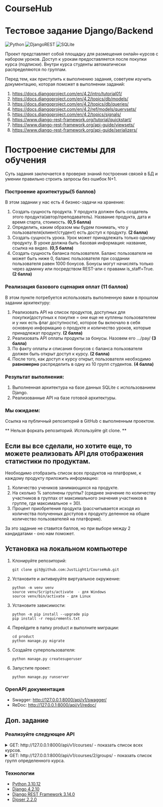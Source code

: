 # CourseHub

# Тестовое задание Django/Backend

![Python](https://img.shields.io/badge/python-3670A0?style=for-the-badge&logo=python&logoColor=ffdd54) ![DjangoREST](https://img.shields.io/badge/DJANGO-REST-ff1709?style=for-the-badge&logo=django&logoColor=white&color=ff1709&labelColor=gray) ![SQLite](https://img.shields.io/badge/sqlite-%2307405e.svg?style=for-the-badge&logo=sqlite&logoColor=white)

Проект представляет собой площадку для размещения онлайн-курсов с набором уроков. Доступ к урокам предоставляется после покупки курса (подписки). Внутри курса студенты автоматически распределяются по группам.

Перед тем, как приступить к выполнению задания, советуем изучить документацию, которая поможет в выполнении заданий:

1. https://docs.djangoproject.com/en/4.2/intro/tutorial01/
2. https://docs.djangoproject.com/en/4.2/topics/db/models/
3. https://docs.djangoproject.com/en/4.2/topics/db/queries/
4. https://docs.djangoproject.com/en/4.2/ref/models/querysets/
5. https://docs.djangoproject.com/en/4.2/topics/signals/
6. https://www.django-rest-framework.org/tutorial/quickstart/
7. https://www.django-rest-framework.org/api-guide/viewsets/
8. https://www.django-rest-framework.org/api-guide/serializers/

# Построение системы для обучения

Суть задания заключается в проверке знаний построения связей в БД и умении правильно строить запросы без ошибок N+1.

### Построение архитектуры(5 баллов)

В этом задании у нас есть 4 бизнес-задачи на хранение:

1. Создать сущность продукта. У продукта должен быть создатель этого продукта(автор/преподаватель). Название продукта, дата и время старта, стоимость. **(0,5 балла)**
2. Определить, каким образом мы будем понимать, что у пользователя(клиент/студент) есть доступ к продукту. **(2 балла)**
3. Создать сущность урока. Урок может принадлежать только одному продукту. В уроке должна быть базовая информация: название, ссылка на видео. **(0,5 балла)**
4. Создать сущность баланса пользователя. Баланс пользователя не может быть ниже 0, баланс пользователя при создании пользователя равен 1000 бонусов. Бонусы могут начислять только через админку или посредством REST-апи с правами is_staff=True. **(2 балла)**

### Реализация базового сценария оплат (11 баллов)

В этом пункте потребуется использовать выполненную вами в прошлом задании архитектуру:

1. Реализовать API на список продуктов, доступных для покупки(доступных к покупке = они еще не куплены пользователем и у них есть флаг доступности), которое бы включало в себя основную информацию о продукте и количество уроков, которые принадлежат продукту. **(2 балла)**
2. Реализовать API оплаты продукты за бонусы. Назовем его …/pay/ **(3 балла)**
3. По факту оплаты и списания бонусов с баланса пользователя должен быть открыт доступ к курсу. **(2 балла)**
4. После того, как доступ к курсу открыт, пользователя необходимо **равномерно** распределить в одну из 10 групп студентов. **(4 балла)**

### Результат выполнения:

1. Выполненная архитектура на базе данных SQLite с использованием Django.
2. Реализованные API на базе готовой архитектуры.

### Мы ожидаем:

Ссылка на публичный репозиторий в GitHub с выполненным проектом.

** Нельзя форкать репозиторий. Используйте git clone. **

## Если вы все сделали, но хотите еще, то можете реализовать API для отображения статистики по продуктам.

Необходимо отобразить список всех продуктов на платформе, к каждому продукту приложить информацию:

1. Количество учеников занимающихся на продукте.
2. На сколько % заполнены группы? (среднее значение по количеству участников в группах от максимального значения участников в группе, где максимальное = 30).
3. Процент приобретения продукта (рассчитывается исходя из количества полученных доступов к продукту деленное на общее количество пользователей на платформе).

За это задание не ставится баллов, но при выборе между 2 кандидатами - оно нам поможет.

## **Установка на локальном компьютере**

1. Клонируйте репозиторий:
   ```
   git clone git@github.com:JustLight1/CourseHub.git
   ```
2. Установите и активируйте виртуальное окружение:
   ```
   python -m venv venv
   source venv/Scripts/activate  - для Windows
   source venv/bin/activate - для Linux
   ```
3. Установите зависимости:
   ```
   python -m pip install --upgrade pip
   pip install -r requirements.txt
   ```
4. Перейдите в папку product и выполните миграции:
   ```
   cd product
   python manage.py migrate
   ```
5. Создайте суперпользователя:
   ```
   python manage.py createsuperuser
   ```
6. Запустите проект:
   ```
   python manage.py runserver
   ```

### **OpenAPI документация**

- Swagger: http://127.0.0.1:8000/api/v1/swagger/
- ReDoc: http://127.0.0.1:8000/api/v1/redoc/

## Доп. задание

### **Реализуйте следующее API**

<details><summary> GET: http://127.0.0.1:8000/api/v1/courses/  - показать список всех курсов.</summary>

    200 OK:
    ```
    [
        {
            "id": 3,
            "author": "Михаил Потапов",
            "title": "Backend developer",
            "start_date": "2024-03-03T12:00:00Z",
            "price": "150000",
            "lessons_count": 0,
            "lessons": [],
            "demand_course_percent": 0,
            "students_count": 0,
            "groups_filled_percent": 0
        },
        {
            "id": 2,
            "author": "Михаил Потапов",
            "title": "Python developer",
            "start_date": "2024-03-03T12:00:00Z",
            "price": "120000",
            "lessons_count": 3,
            "lessons": [
                {
                    "title": "Урок №1"
                },
                {
                    "title": "Урок №2"
                },
                {
                    "title": "Урок №3"
                }
            ],
            "demand_course_percent": 84,
            "students_count": 10,
            "groups_filled_percent": 83
        },
        {
            "id": 1,
            "author": "Иван Петров",
            "title": "Онлайн курс",
            "start_date": "2024-03-03T12:00:00Z",
            "price": "56000",
            "lessons_count": 3,
            "lessons": [
                {
                    "title": "Урок №1"
                },
                {
                    "title": "Урок №2"
                },
                {
                    "title": "Урок №3"
                }
            ],
            "demand_course_percent": 7,
            "students_count": 1,
            "groups_filled_percent": 10
        }
    ]
    ```

</details>

<details><summary> GET: http://127.0.0.1:8000/api/v1/courses/2/groups/  - показать список групп определенного курса.</summary>

    200 OK:
    ```
    [
        {
            "title": "Группа №3",
            "course": "Python developer",
            "students": [
                {
                    "first_name": "Иван",
                    "last_name": "Грозный",
                    "email": "user9@user.com"
                },
                {
                    "first_name": "Корней",
                    "last_name": "Чуковский",
                    "email": "user8@user.com"
                },
                {
                    "first_name": "Максим",
                    "last_name": "Горький",
                    "email": "user7@user.com"
                }
            ]
        },
        {
            "title": "Группа №2",
            "course": "Python developer",
            "students": [
                {
                    "first_name": "Ольга",
                    "last_name": "Иванова",
                    "email": "user6@user.com"
                },
                {
                    "first_name": "Саша",
                    "last_name": "Иванов",
                    "email": "user5@user.com"
                },
                {
                    "first_name": "Дмитрий",
                    "last_name": "Иванов",
                    "email": "user4@user.com"
                }
            ]
        },
        {
            "title": "Группа №1",
            "course": "Python developer",
            "students": [
                {
                    "first_name": "Андрей",
                    "last_name": "Петров",
                    "email": "user10@user.com"
                },
                {
                    "first_name": "Олег",
                    "last_name": "Петров",
                    "email": "user3@user.com"
                },
                {
                    "first_name": "Сергей",
                    "last_name": "Петров",
                    "email": "user2@user.com"
                },
                {
                    "first_name": "Иван",
                    "last_name": "Петров",
                    "email": "user@user.com"
                }
            ]
        }
    ]
    ```

</details>

### **Технологии**

- [Python 3.10.12](https://www.python.org/doc/)
- [Django 4.2.10](https://docs.djangoproject.com/en/4.2/)
- [Django REST Framework 3.14.0](https://www.django-rest-framework.org/)
- [Djoser 2.2.0](https://djoser.readthedocs.io/en/latest/getting_started.html)
